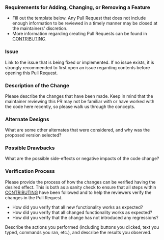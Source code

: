 ### Requirements for Adding, Changing, or Removing a Feature

* Fill out the template below. Any Pull Request that does not include enough information to be reviewed in a timely manner may be closed at the maintainers' discretion.
* More information regarding creating Pull Requests can be found in [CONTRIBUTING](https://github.com/isaaceindhoven/testcafe-reporter-allure/blob/main/CONTRIBUTING.md#creating-a-pull-request).

### Issue

Link to the issue that is being fixed or implemented. If no issue exists, it is strongly recommended to first open an issue regarding contents before opening this Pull Request.

### Description of the Change

Please describe the changes that have been made. Keep in mind that the maintainer reviewing this PR may not be familiar with or have worked with the code here recently, so please walk us through the concepts.

### Alternate Designs

What are some other alternates that were considered, and why was the proposed version selected?

### Possible Drawbacks

What are the possible side-effects or negative impacts of the code change?

### Verification Process

Please provide the process of how the changes can be verified having the desired effect. This is both as a sanity check to ensure that all steps within [CONTRIBUTING](https://github.com/isaaceindhoven/testcafe-reporter-allure/blob/main/CONTRIBUTING.md#creating-a-pull-request) have been followed and to help the reviewers verify the changes in the Pull Request.

- How did you verify that all new functionality works as expected?
- How did you verify that all changed functionality works as expected?
- How did you verify that the change has not introduced any regressions?

Describe the actions you performed (including buttons you clicked, text you typed, commands you ran, etc.), and describe the results you observed.
